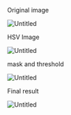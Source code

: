 Original image 

![Untitled](https://github.com/user-attachments/assets/f0feaee8-7769-44c2-a8f4-460861e1e720)

HSV Image

![Untitled](https://github.com/user-attachments/assets/a0e67bc2-c4ef-4502-a0e8-fdd330f3c949)

mask and threshold

![Untitled](https://github.com/user-attachments/assets/a5003bae-ab99-45b9-b490-d9bb12288eec)

Final result 

![Untitled](https://github.com/user-attachments/assets/c7506a33-4864-4249-90d0-7c8e4361fc03)


